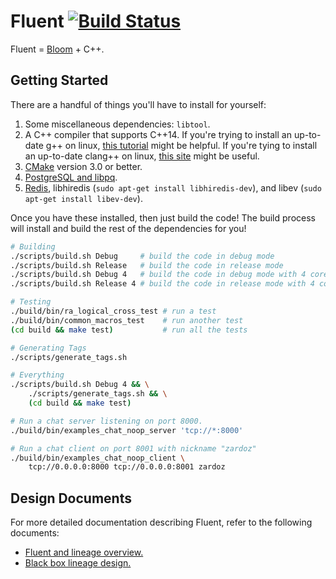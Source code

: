 # Fluent [![Build Status](https://travis-ci.org/ucbrise/fluent.svg?branch=master)](https://travis-ci.org/ucbrise/fluent)
Fluent = [Bloom][bloom_paper] + C++.

## Getting Started
There are a handful of things you'll have to install for yourself:

1. Some miscellaneous dependencies: `libtool`.
2. A C++ compiler that supports C++14. If you're trying to install an
   up-to-date g++ on linux, [this tutorial][gpp_tutorial] might be helpful. If
   you're tying to install an up-to-date clang++ on linux, [this
   site](http://apt.llvm.org/) might be useful.
3. [CMake](https://cmake.org/download) version 3.0 or better.
4. [PostgreSQL and libpq](https://www.postgresql.org/download/).
5. [Redis](https://redis.io/topics/quickstart), libhiredis (`sudo apt-get
   install libhiredis-dev`), and libev (`sudo apt-get install libev-dev`).

Once you have these installed, then just build the code! The build process will
install and build the rest of the dependencies for you!

```bash
# Building
./scripts/build.sh Debug     # build the code in debug mode
./scripts/build.sh Release   # build the code in release mode
./scripts/build.sh Debug 4   # build the code in debug mode with 4 cores
./scripts/build.sh Release 4 # build the code in release mode with 4 cores

# Testing
./build/bin/ra_logical_cross_test # run a test
./build/bin/common_macros_test    # run another test
(cd build && make test)           # run all the tests

# Generating Tags
./scripts/generate_tags.sh

# Everything
./scripts/build.sh Debug 4 && \
    ./scripts/generate_tags.sh && \
    (cd build && make test)

# Run a chat server listening on port 8000.
./build/bin/examples_chat_noop_server 'tcp://*:8000'

# Run a chat client on port 8001 with nickname "zardoz"
./build/bin/examples_chat_noop_client \
    tcp://0.0.0.0:8000 tcp://0.0.0.0:8001 zardoz
```

## Design Documents
For more detailed documentation describing Fluent, refer to the following
documents:

- [Fluent and lineage overview.][doc_lineage_overview]
- [Black box lineage design.][doc_black_boxes]

[bloom_paper]: https://scholar.google.com/scholar?cluster=9165311711752272482
[gpp_tutorial]: http://scholtyssek.org/blog/2015/06/11/install-gcc-with-c14-support-on-ubuntumint
[doc_lineage_overview]: https://docs.google.com/document/d/1ykhcDQv8h9Eiymt47N7kx7oWlAmRbRsuA7EMZTIndNs/edit?usp=sharing
[doc_black_boxes]: https://docs.google.com/document/d/1bEMB0LiDQlCbGVSf2t2vo7RvJc3Dnh1WfRHTPsV0ehE/edit?usp=sharing
